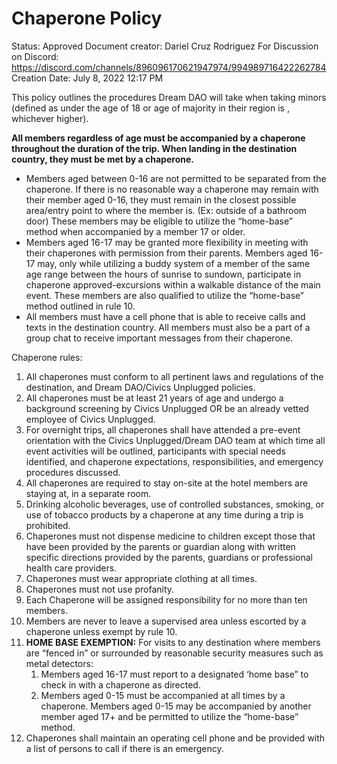 # Chaperone Policy

Status: Approved
Document creator: Dariel Cruz Rodriguez
For Discussion on Discord: https://discord.com/channels/896096170621947974/994989716422262784
Creation Date: July 8, 2022 12:17 PM

This policy outlines the procedures Dream DAO will take when taking minors (defined as under the age of 18 or age of majority in their region is , whichever higher).

**All members regardless of age must be accompanied by a chaperone throughout the duration of the trip. When landing in the destination country, they must be met by a chaperone.**

- Members aged between 0-16 are not permitted to be separated from the chaperone. If there is no reasonable way a chaperone may remain with their member aged 0-16, they must remain in the closest possible area/entry point to where the member is. (Ex: outside of a bathroom door) These members may be eligible to utilize the “home-base” method when accompanied by a member 17 or older.
- Members aged 16-17 may be granted more flexibility in meeting with their chaperones with permission from their parents. Members aged 16-17 may, only while utilizing a buddy system of a member of the same age range between the hours of sunrise to sundown, participate in chaperone approved-excursions within a walkable distance of the main event. These members are also qualified to utilize the “home-base” method outlined in rule 10.
- All members must have a cell phone that is able to receive calls and texts in the destination country. All members must also be a part of a group chat to receive important messages from their chaperone.

Chaperone rules:

1. All chaperones must conform to all pertinent laws and regulations of the destination, and Dream DAO/Civics Unplugged policies.
2. All chaperones must be at least 21 years of age and undergo a background screening by Civics Unplugged OR be an already vetted employee of Civics Unplugged.
3. For overnight trips, all chaperones shall have attended a pre-event orientation with the Civics Unplugged/Dream DAO team at which time all event activities will be outlined, participants with special needs identified, and chaperone expectations, responsibilities, and
emergency procedures discussed.
4. All chaperones are required to stay on-site at the hotel members are staying at, in a separate room.
5. Drinking alcoholic beverages, use of controlled substances, smoking, or use of tobacco
products by a chaperone at any time during a trip is prohibited.
6. Chaperones must not dispense medicine to children except those that have been provided by
the parents or guardian along with written specific directions provided by the parents,
guardians or professional health care providers.
7. Chaperones must wear appropriate clothing at all times.
8. Chaperones must not use profanity.
9. Each Chaperone will be assigned responsibility for no more than ten members.
10. Members are never to leave a supervised area unless escorted by a chaperone unless exempt by rule 10.
11. **HOME BASE EXEMPTION:** For visits to any destination where members are “fenced in” or surrounded by reasonable security measures such as metal detectors:
    1. Members aged 16-17 must report to a designated ‘home base” to check in with a chaperone as directed. 
    2. Members aged 0-15 must be accompanied at all times by a chaperone. Members aged 0-15 may be accompanied by another member aged 17+ and be permitted to utilize the “home-base” method.
12. Chaperones shall maintain an operating cell phone and be provided with a list of persons to
call if there is an emergency.